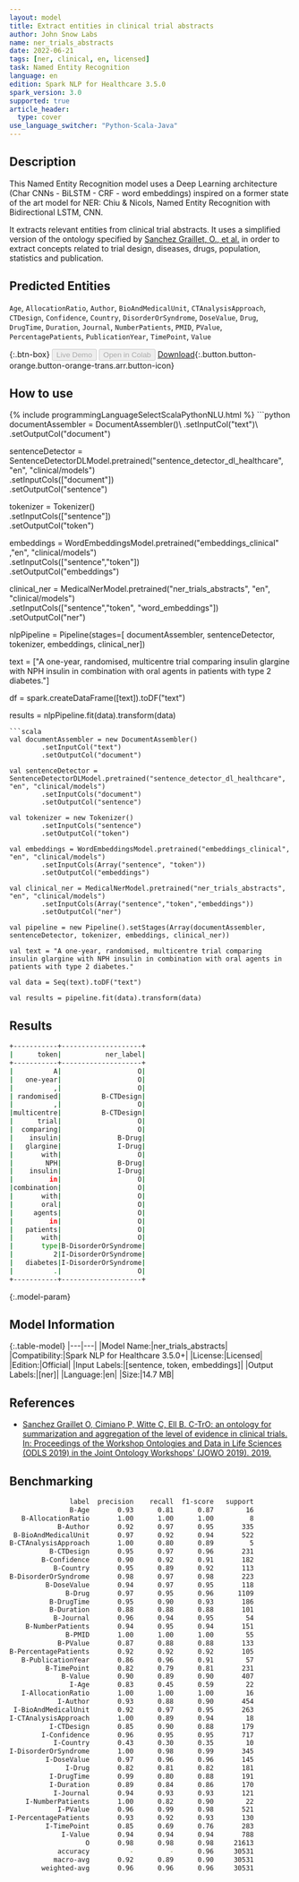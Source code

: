```yaml
---
layout: model
title: Extract entities in clinical trial abstracts
author: John Snow Labs
name: ner_trials_abstracts
date: 2022-06-21
tags: [ner, clinical, en, licensed]
task: Named Entity Recognition
language: en
edition: Spark NLP for Healthcare 3.5.0
spark_version: 3.0
supported: true
article_header:
  type: cover
use_language_switcher: "Python-Scala-Java"
---
```


## Description

This Named Entity Recognition model uses a Deep Learning architecture (Char CNNs - BiLSTM - CRF - word embeddings) inspired on a former state of the art model for NER: Chiu & Nicols, Named Entity Recognition with Bidirectional LSTM, CNN.

It extracts relevant entities from clinical trial abstracts. It uses a simplified version of the ontology specified by [Sanchez Graillet, O., et al.](https://pub.uni-bielefeld.de/record/2939477) in order to extract concepts related to trial design, diseases, drugs, population, statistics and publication.

## Predicted Entities

`Age`, `AllocationRatio`, `Author`, `BioAndMedicalUnit`, `CTAnalysisApproach`, `CTDesign`, `Confidence`, `Country`, `DisorderOrSyndrome`, `DoseValue`, `Drug`, `DrugTime`, `Duration`, `Journal`, `NumberPatients`, `PMID`, `PValue`, `PercentagePatients`, `PublicationYear`, `TimePoint`, `Value`

{:.btn-box}
<button class="button button-orange" disabled>Live Demo</button>
<button class="button button-orange" disabled>Open in Colab</button>
[Download](https://s3.amazonaws.com/auxdata.johnsnowlabs.com/clinical/models/ner_trials_abstracts_en_3.5.0_3.0_1655831720613.zip){:.button.button-orange.button-orange-trans.arr.button-icon}

## How to use



<div class="tabs-box" markdown="1">
{% include programmingLanguageSelectScalaPythonNLU.html %}
```python
documentAssembler = DocumentAssembler()\
        .setInputCol("text")\
        .setOutputCol("document")
        
sentenceDetector = SentenceDetectorDLModel.pretrained("sentence_detector_dl_healthcare", "en", "clinical/models")\
        .setInputCols(["document"])\
        .setOutputCol("sentence")

tokenizer = Tokenizer()\
        .setInputCols(["sentence"])\
        .setOutputCol("token")

embeddings = WordEmbeddingsModel.pretrained("embeddings_clinical" ,"en", "clinical/models")\
        .setInputCols(["sentence","token"])\
        .setOutputCol("embeddings")

clinical_ner = MedicalNerModel.pretrained("ner_trials_abstracts", "en", "clinical/models")\
        .setInputCols(["sentence","token", "word_embeddings"])\
        .setOutputCol("ner")

nlpPipeline = Pipeline(stages=[
        documentAssembler,
        sentenceDetector,
        tokenizer,
        embeddings,
        clinical_ner])

text = ["A one-year, randomised, multicentre trial comparing insulin glargine with NPH insulin in combination with oral agents in patients with type 2 diabetes."]

df = spark.createDataFrame([text]).toDF("text")

results = nlpPipeline.fit(data).transform(data)
```
```scala
val documentAssembler = new DocumentAssembler()
        .setInputCol("text")
        .setOutputCol("document")

val sentenceDetector = SentenceDetectorDLModel.pretrained("sentence_detector_dl_healthcare", "en", "clinical/models")
        .setInputCols("document")
        .setOutputCol("sentence")

val tokenizer = new Tokenizer()
        .setInputCols("sentence")
        .setOutputCol("token")

val embeddings = WordEmbeddingsModel.pretrained("embeddings_clinical", "en", "clinical/models")
        .setInputCols(Array("sentence", "token"))
        .setOutputCol("embeddings")

val clinical_ner = MedicalNerModel.pretrained("ner_trials_abstracts", "en", "clinical/models")
        .setInputCols(Array("sentence","token","embeddings"))
        .setOutputCol("ner")

val pipeline = new Pipeline().setStages(Array(documentAssembler, sentenceDetector, tokenizer, embeddings, clinical_ner))

val text = "A one-year, randomised, multicentre trial comparing insulin glargine with NPH insulin in combination with oral agents in patients with type 2 diabetes."

val data = Seq(text).toDF("text")

val results = pipeline.fit(data).transform(data)
```
</div>

## Results

```bash
+-----------+--------------------+
|      token|           ner_label|
+-----------+--------------------+
|          A|                   O|
|   one-year|                   O|
|          ,|                   O|
| randomised|          B-CTDesign|
|          ,|                   O|
|multicentre|          B-CTDesign|
|      trial|                   O|
|  comparing|                   O|
|    insulin|              B-Drug|
|   glargine|              I-Drug|
|       with|                   O|
|        NPH|              B-Drug|
|    insulin|              I-Drug|
|         in|                   O|
|combination|                   O|
|       with|                   O|
|       oral|                   O|
|     agents|                   O|
|         in|                   O|
|   patients|                   O|
|       with|                   O|
|       type|B-DisorderOrSyndrome|
|          2|I-DisorderOrSyndrome|
|   diabetes|I-DisorderOrSyndrome|
|          .|                   O|
+-----------+--------------------+
```

{:.model-param}
## Model Information

{:.table-model}
|---|---|
|Model Name:|ner_trials_abstracts|
|Compatibility:|Spark NLP for Healthcare 3.5.0+|
|License:|Licensed|
|Edition:|Official|
|Input Labels:|[sentence, token, embeddings]|
|Output Labels:|[ner]|
|Language:|en|
|Size:|14.7 MB|

## References

- [Sanchez Graillet O, Cimiano P, Witte C, Ell B. C-TrO: an ontology for summarization and aggregation of the level of evidence in clinical trials. In: Proceedings of the Workshop Ontologies and Data in Life Sciences (ODLS 2019) in the Joint Ontology Workshops' (JOWO 2019). 2019.](https://pub.uni-bielefeld.de/record/2939477)

## Benchmarking

```bash
               label  precision    recall  f1-score   support
               B-Age       0.93      0.81      0.87        16
   B-AllocationRatio       1.00      1.00      1.00         8
            B-Author       0.92      0.97      0.95       335
 B-BioAndMedicalUnit       0.97      0.92      0.94       522
B-CTAnalysisApproach       1.00      0.80      0.89         5
          B-CTDesign       0.95      0.97      0.96       231
        B-Confidence       0.90      0.92      0.91       182
           B-Country       0.95      0.89      0.92       113
B-DisorderOrSyndrome       0.98      0.97      0.98       223
         B-DoseValue       0.94      0.97      0.95       118
              B-Drug       0.97      0.95      0.96      1109
          B-DrugTime       0.95      0.90      0.93       186
          B-Duration       0.88      0.88      0.88       101
           B-Journal       0.96      0.94      0.95        54
    B-NumberPatients       0.94      0.95      0.94       151
              B-PMID       1.00      1.00      1.00        55
            B-PValue       0.87      0.88      0.88       133
B-PercentagePatients       0.92      0.92      0.92       105
   B-PublicationYear       0.86      0.96      0.91        57
         B-TimePoint       0.82      0.79      0.81       231
             B-Value       0.90      0.89      0.90       407
               I-Age       0.83      0.45      0.59        22
   I-AllocationRatio       1.00      1.00      1.00        16
            I-Author       0.93      0.88      0.90       454
 I-BioAndMedicalUnit       0.92      0.97      0.95       263
I-CTAnalysisApproach       1.00      0.89      0.94        18
          I-CTDesign       0.85      0.90      0.88       179
        I-Confidence       0.96      0.95      0.95       717
           I-Country       0.43      0.30      0.35        10
I-DisorderOrSyndrome       1.00      0.98      0.99       345
         I-DoseValue       0.97      0.96      0.96       145
              I-Drug       0.82      0.81      0.82       181
          I-DrugTime       0.99      0.80      0.88       191
          I-Duration       0.89      0.84      0.86       170
           I-Journal       0.94      0.93      0.93       121
    I-NumberPatients       1.00      0.82      0.90        22
            I-PValue       0.96      0.99      0.98       521
I-PercentagePatients       0.93      0.92      0.93       130
         I-TimePoint       0.85      0.69      0.76       283
             I-Value       0.94      0.94      0.94       788
                   O       0.98      0.98      0.98     21613
            accuracy          -         -      0.96     30531
           macro-avg       0.92      0.89      0.90     30531
        weighted-avg       0.96      0.96      0.96     30531
```